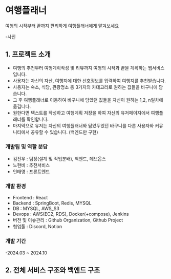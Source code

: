 # 여행플래너

여행의 시작부터 끝까지 편리하게 여행플래너에게 맡겨보세요

-사진


## 1. 프로젝트 소개

- 여행의 추천부터 여행계획작성 및 리뷰까지 여행의 시작과 끝을 계획하는 웹서비스입니다.
- 사용자는 자신의 자산, 여행지에 대한 선호정보를 입력하여 여행지를 추천받습니다.
- 사용자는 숙소, 식당, 관광명소 총 3가지의 카테고리로 원하는 값들을 바구니에 담습니다.
- 그 후 여행플래너로 이동하여 바구니에 담았던 값들을 자신이 원하는 1,2, n일차에 옮깁니다.
- 원한다면 텍스트를 작성하고 여행계획 저장을 하여 자신의 유저페이지에서 여행플래너를 확인합니다.
- 마지막으로 유저는 자신의 여행플래너와 담았두었던 바구니를 다른 사용자와 커뮤니티에서 공유할 수 있습니다. (백엔드만 구현)


### 개발팀 및 역할 분담

- 김진우 : 팀장(설계 및 작업분배), 백엔드, 데브옵스
- 노현비 : 추천서비스
- 인태영 : 프론트엔드

### 개발 환경
- Frontend : React
- Backend : SpringBoot, Redis, MYSQL
- DB : MYSQL, AWS_S3
- Devops : AWS(EC2, RDS), Docker(+compose), Jenkins
- 버전 및 이슈관리 : Github Organization, Github Project
- 협업툴 : Discord, Notion

### 개발 기간

-2024.03 ~ 2024.10

## 2. 전체 서비스 구조와 백엔드 구조

